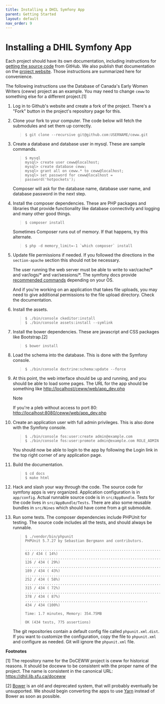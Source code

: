 ```yaml
---
title: Installing a DHIL Symfony App
parent: Getting Started
layout: default
nav_order: 9
---
```


# Installing a DHIL Symfony App

Each project should have its own documentation, including instructions
for [getting the source
code](https://github.com/sfu-dhil/ceww-docs/blob/master/source/install.rst)
from GitHub. We also publish that documentation on the [project
website](https://dhil.lib.sfu.ca/doceww/docs/html/install.html). Those
instructions are summarized here for convenience.

The following instructions use the Database of Canada's Early Women
Writers (ceww) project as an example. You may need to change `ceww` to
something else for a different project.[1]

1.  Log in to Github's website and create a fork of the project. There's
    a "Fork" button in the project's repository page for this.

2.  Clone your fork to your computer. The code below will fetch the
    submodules and set them up correctly.

    > ``` console
    > $ git clone --recursive git@github.com:USERNAME/ceww.git
    > ```

3.  Create a database and database user in mysql. These are sample
    commands.

    > ``` console
    > $ mysql
    > mysql> create user ceww@localhost;
    > mysql> create database ceww;
    > mysql> grant all on ceww.* to ceww@localhost;
    > mysql> set password for ceww@localhost = password('hotpockets');
    > ```

    Composer will ask for the database name, database user name, and
    database password in the next step.

4.  Install the composer dependencies. These are PHP packages and
    libraries that provide functionality like database connectivity and
    logging and many other good things.

    > ``` console
    > $ composer install
    > ```

    Sometimes Composer runs out of memory. If that happens, try this
    alternate.

    > ``` console
    > $ php -d memory_limit=-1 `which composer` install
    > ```

5.  Update file permissions if needed. If you followed the directions in
    the `section-apache` section this should not be necessary.

    The user running the web server must be able to write to <span
    class="title-ref">var/cache/\*</span> and <span
    class="title-ref">var/logs/\*</span> and <span
    class="title-ref">var/sessions/\*</span>. The symfony docs provide
    [recommended
    commands](http://symfony.com/doc/current/setup/file_permissions.html)
    depending on your OS.

    And if you're working on an application that takes file uploads, you
    may need to give additional permissions to the file upload
    directory. Check the documentation.

6.  Install the assets.

    > ``` console
    > $ ./bin/console ckeditor:install
    > $ ./bin/console assets:install --symlink
    > ```

7.  Install the bower dependencies. These are javascript and CSS
    packages like Bootstrap.[2]

    > ``` console
    > $ bower install
    > ```

8.  Load the schema into the database. This is done with the Symfony
    console.

    > ``` console
    > $ ./bin/console doctrine:schema:update --force
    > ```

9.  At this point, the web interface should be up and running, and you
    should be able to load some pages. The URL for the app should be
    something like <http://localhost/ceww/web/app_dev.php>

    <div class="note">

    <div class="title">

    Note

    </div>

    If you're a pleb without access to port 80:
    <http://localhost:8080/ceww/web/app_dev.php>

    </div>

10. Create an application user with full admin privileges. This is also
    done with the Symfony console.

    > ``` console
    > $ ./bin/console fos:user:create admin@example.com
    > $ ./bin/console fos:user:promote admin@example.com ROLE_ADMIN
    > ```

    You should now be able to login to the app by following the Login
    link in the top right corner of any application page.

11. Build the documentation.

    > ``` console
    > $ cd docs
    > $ make html
    > ```

12. Hack and slash your way through the code. The source code for
    symfony apps is very organized. Application configuration is in
    `app/config`. Actual runnable source code is in `src/AppBundle`.
    Tests for the code lives in `src/AppBundle/Tests`. There are also
    some reusable bundles in `src/Nines` which should have come from a
    git submodule.

13. Run some tests. The composer dependencies include PHPUnit for
    testing. The source code includes all the tests, and should always
    be runnable.

    > ``` console
    > $ ./vendor/bin/phpunit
    > PHPUnit 5.7.27 by Sebastian Bergmann and contributors.
    >
    > ...............................................................  63 / 434 ( 14%)
    > ............................................................... 126 / 434 ( 29%)
    > ............................................................... 189 / 434 ( 43%)
    > ............................................................... 252 / 434 ( 58%)
    > ............................................................... 315 / 434 ( 72%)
    > ............................................................... 378 / 434 ( 87%)
    > ........................................................        434 / 434 (100%)
    >
    > Time: 1.7 minutes, Memory: 354.75MB
    >
    > OK (434 tests, 775 assertions)
    > ```

    The git repositories contain a default config file called
    `phpunit.xml.dist`. If you want to customize the configuration, copy
    the file to `phpunit.xml` and configure as needed. Git will ignore
    the `phpunit.xml` file.

**Footnotes**

[1] The repository name for the DoCEWW project is ceww for historical
reasons. It should be doceww to be consistent with the proper name of
the project. The name is consistent in the canonical URL:
<https://dhil.lib.sfu.ca/doceww>

[2] [Bower](https://bower.io/) is an old and deprecated system, that
will probably eventually be unsupported. We should begin converting the
apps to use [Yarn](https://yarnpkg.com/en/) instead of Bower as soon as
possible.
